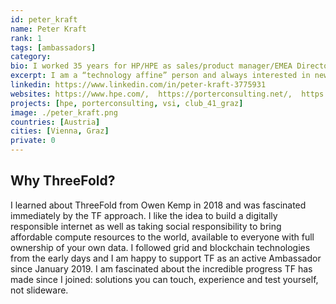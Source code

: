 ```yaml
---
id: peter_kraft
name: Peter Kraft
rank: 1
tags: [ambassadors]
category:
bio: I worked 35 years for HP/HPE as sales/product manager/EMEA Director for Business Critical Server Business, last 10 years as EMEA Mission Critical Server Presales Manager, where I managed an EMEA team of presales specialists who nursed new technologies entering the market as well as managed mature technologies that faced declining business. I retired end of 2017, still eagerly following new technologies as I am an engineer with a Mechanical Engineering diploma from TU Graz, Austria. I am married, have 2 adult daughters, love computers and DIY repairs of any kind, my motorbike and Pilates and engage myself in charity clubs (Round Table, Club 41) since over 30 years.
excerpt: I am a “technology affine” person and always interested in new technologies and advances in IT technology, which I follow closely and try new solutions myself wherever possible.
linkedin: https://www.linkedin.com/in/peter-kraft-3775931
websites: https://www.hpe.com/,  https://porterconsulting.net/,  https://vmssoftware.com/, https://www.club41graz.at/
projects: [hpe, porterconsulting, vsi, club_41_graz]
image: ./peter_kraft.png
countries: [Austria]
cities: [Vienna, Graz]
private: 0
---
```


## Why ThreeFold?

I learned about ThreeFold from Owen Kemp in 2018 and was fascinated immediately by the TF approach. I like the idea to build a digitally responsible internet as well as taking social responsibility to bring affordable compute resources to the world, available to everyone with full ownership of your own data. I followed grid and blockchain technologies from the early days and I am happy to support TF as an active Ambassador since January 2019. I am fascinated about the incredible progress  TF has made since I joined: solutions you can touch, experience and test yourself, not slideware.